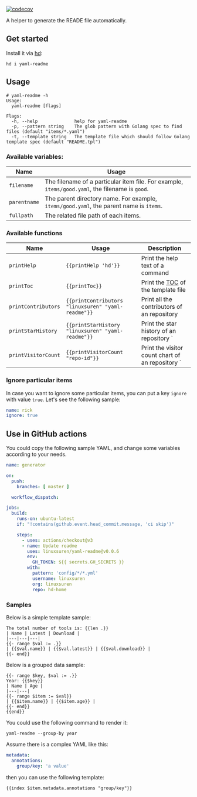 [![codecov](https://codecov.io/gh/LinuxSuRen/yaml-readme/branch/master/graph/badge.svg?token=mnFyeD2IQ7)](https://codecov.io/gh/LinuxSuRen/yaml-readme)

A helper to generate the READE file automatically.

## Get started

Install it via [hd](https://github.com/LinuxSuRen/http-downloader/):

```shell
hd i yaml-readme
```

## Usage

```shell
# yaml-readme -h
Usage:
  yaml-readme [flags]

Flags:
  -h, --help              help for yaml-readme
  -p, --pattern string    The glob pattern with Golang spec to find files (default "items/*.yaml")
  -t, --template string   The template file which should follow Golang template spec (default "README.tpl")
```

### Available variables:

| Name | Usage |
|---|---|
| `filename` | The filename of a particular item file. For example, `items/good.yaml`, the filename is `good`. |
| `parentname` | The parent directory name. For example, `items/good.yaml`, the parent name is `items`. |
| `fullpath` | The related file path of each items. |

### Available functions

| Name                | Usage                                              | Description                                                             |
|---------------------|----------------------------------------------------|-------------------------------------------------------------------------|
| `printHelp`         | `{{printHelp 'hd'}}`                               | Print the help text of a command                                        |
| `printToc`          | `{{printToc}}`                                     | Print the [TOC](https://en.wikipedia.org/wiki/TOC) of the template file |
| `printContributors` | `{{printContributors "linuxsuren" "yaml-readme"}}` | Print all the contributors of an repository                             |
| `printStarHistory`  | `{{printStarHistory "linuxsuren" "yaml-readme"}}`  | Print the star history of an repository `                               |
| `printVisitorCount` | `{{printVisitorCount "repo-id"}}`                  | Print the visitor count chart of an repository `                        |

### Ignore particular items

In case you want to ignore some particular items, you can put a key `ignore` with value `true`. Let's see the following sample:

```yaml
name: rick
ignore: true
```

## Use in GitHub actions

You could copy the following sample YAML, and change some variables according to your needs.
```yaml
name: generator

on:
  push:
    branches: [ master ]

  workflow_dispatch:

jobs:
  build:
    runs-on: ubuntu-latest
    if: "!contains(github.event.head_commit.message, 'ci skip')"

    steps:
      - uses: actions/checkout@v3
      - name: Update readme
        uses: linuxsuren/yaml-readme@v0.0.6
        env:
          GH_TOKEN: ${{ secrets.GH_SECRETS }}
        with:
          pattern: 'config/*/*.yml'
          username: linuxsuren
          org: linuxsuren
          repo: hd-home
```

### Samples

Below is a simple template sample:
```gotemplate
The total number of tools is: {{len .}}
| Name | Latest | Download |
|---|---|---|
{{- range $val := .}}
| {{$val.name}} | {{$val.latest}} | {{$val.download}} |
{{- end}}
```

Below is a grouped data sample:
```gotemplate
{{- range $key, $val := .}}
Year: {{$key}}
| Name | Age |
|---|---|
{{- range $item := $val}}
| {{$item.name}} | {{$item.age}} |
{{- end}}
{{end}}
```

You could use the following command to render it:
```shell
yaml-readme --group-by year
```

Assume there is a complex YAML like this:
```yaml
metadata:
  annotations:
    group/key: 'a value'
```

then you can use the following template:
```gotemplate
{{index $item.metadata.annotations "group/key"}}
```
